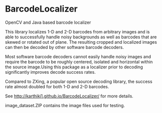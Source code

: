 BarcodeLocalizer
================

OpenCV and Java based barcode localizer

This library localizes 1-D and 2-D barcodes from arbitrary images and is able to successfully handle noisy backgrounds as well as barcodes that are skewed or rotated out of plane. The resulting cropped and localized images can then be decoded by other software barcode decoders. 

Most software barcode decoders cannot easily handle noisy images and require the barcode to be roughly centered, isolated and horizontal within the source image.Using this package as a localizer prior to decoding significantly improves decode success rates.

Compared to ZXing, a popular open source decoding library, the success rate almost doubled for both 1-D and 2-D barcodes.

See http://karthikj1.github.io/BarcodeLocalizer/ for more details.

image_dataset.ZIP contains the image files used for testing.